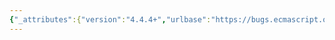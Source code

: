 ```yaml
---
{"_attributes":{"version":"4.4.4+","urlbase":"https://bugs.ecmascript.org/","maintainer":"dherman@mozilla.com"},"bug":{"bug_id":2012,"creation_ts":"2013-10-01 01:15:00 -0700","short_desc":"9.1.15.12, RebindSuper: Exclude non-standard internal data properties/methods?","delta_ts":"2013-10-29 09:46:50 -0700","product":"Draft for 6th Edition","component":"technical issue","version":"Rev 19: September 27, 2013 Draft","rep_platform":"All","op_sys":"All","bug_status":"RESOLVED","resolution":"FIXED","priority":"Normal","bug_severity":"normal","everconfirmed":true,"reporter":{"uid":"andrebargull","name":"André Bargull"},"assigned_to":{"uid":"allen","name":"Allen Wirfs-Brock"},"long_desc":[{"commentid":5747,"comment_count":0,"who":{"uid":"andrebargull","name":"André Bargull"},"bug_when":"2013-10-01 01:15:47 -0700","thetext":"9.1.15.12, RebindSuper, steps 3-4 copy all internal data properties and internal methods to the new function object. This may include properties or methods other than the standard ones from 6.1.7.2 and 9.1.15. For example the internal data property [[initializedIntlObject]] from the Intl specification. It's not clear whether this is the intentional behaviour."},{"commentid":5966,"comment_count":1,"who":{"uid":"allen","name":"Allen Wirfs-Brock"},"bug_when":"2013-10-24 13:56:03 -0700","thetext":"yes, its intended to include all of them including things like [[InitializedIntlObject]]\n\nadded a note that elaborates that point. \n\nfixed in rev20 editor's draft"},{"commentid":6164,"comment_count":2,"who":{"uid":"allen","name":"Allen Wirfs-Brock"},"bug_when":"2013-10-29 09:46:50 -0700","thetext":"fixed in rev20 draft, Oct. 28, 2013"}]}}
---
```

